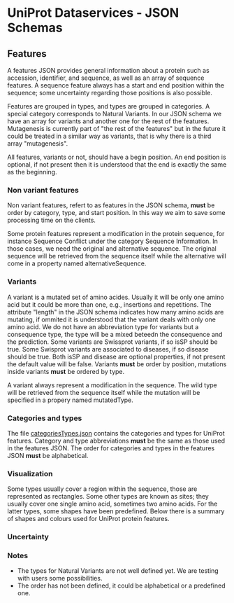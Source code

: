 # UniProt Dataservices - JSON Schemas #
## Features ##
A features JSON provides general information about a protein such as accession, identifier, and sequence, as well as an array of sequence features. A sequence feature always has a start and end position within the sequence; some uncertainty regarding those positions is also possible.

Features are grouped in types, and types are grouped in categories. A special category corresponds to Natural Variants. In our JSON schema we have an array for variants and another one for the rest of the features. Mutagenesis is currently part of "the rest of the features" but in the future it could be treated in a similar way as variants, that is why there is a third array "mutagenesis".

All features, variants or not, should have a begin position. An end position is optional, if not present then it is understood that the end is exactly the same as the beginning.

### Non variant features ###
Non variant features, refert to as features in the JSON schema, **must** be order by category, type, and start position. In this way we aim to save some processing time on the clients.

Some protein features represent a modification in the protein sequence, for instance Sequence Conflict under the category Sequence Information. In those cases, we need the original and alternative sequence. The original sequence will be retrieved from the sequence itself while the alternative will come in a property named alternativeSequence.

### Variants ###
A variant is a mutated set of amino acides. Usually it will be only one amino acid but it could be more than one, e.g., insertions and repetitions. The attribute "length" in the JSON schema indicates how many amino acids are mutating, if ommited it is understood that the variant deals with only one amino acid. We do not have an abbreviation type for variants but a consequence type, the type will be a mixed beteedn the consequence and the prediction. Some variants are Swissprot variants, if so isSP should be true. Some Swisprot variants are associated to diseases, if so disease should be true. Both isSP and disease are optional properties, if not present the default value will be false. Variants **must** be order by position, mutations inside variants **must** be ordered by type.

A variant always represent a modification in the sequence. The wild type will be retrieved from the sequence itself while the mutation will be specified in a propery named mutatedType. 

### Categories and types ###
The file [categoriesTypes.json](https://github.com/ebi-uniprot/JSON-schemas/blob/master/uniprot-dataservices/categoriesTypes.json) contains the categories and types for UniProt features. Category and type abbreviations **must** be the same as those used in the features JSON. The order for categories and types in the features JSON **must** be alphabetical.

### Visualization ###
Some types usually cover a region within the sequence, those are represented as rectangles. Some other types are known as sites; they usually cover one single amino acid, sometimes two amino acids. For the latter types, some shapes have been predefined. Below there is a summary of shapes and colours used for UniProt protein features.

### Uncertainty ###

### Notes ###
- The types for Natural Variants are not well defined yet. We are testing with users some possibilities.
- The order has not been defined, it could be alphabetical or a predefined one.



